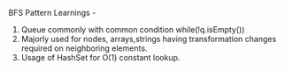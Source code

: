 BFS Pattern Learnings -

1) Queue commonly with common condition while(!q.isEmpty())
2) Majorly used for nodes, arrays,strings having transformation changes required on neighboring elements.
3) Usage of HashSet for O(1) constant lookup.
